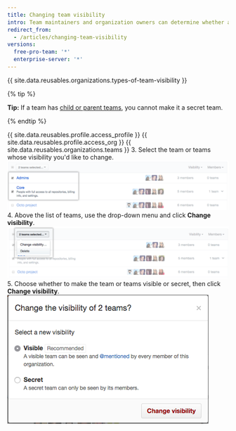 ```yaml
---
title: Changing team visibility
intro: Team maintainers and organization owners can determine whether a team is *visible* or *secret*.
redirect_from:
  - /articles/changing-team-visibility
versions:
  free-pro-team: '*'
  enterprise-server: '*'
---
```


{{ site.data.reusables.organizations.types-of-team-visibility }}

{% tip %}

**Tip:** If a team has [child or parent teams](/articles/about-teams), you cannot make it a secret team.

{% endtip %}

{{ site.data.reusables.profile.access_profile }}
{{ site.data.reusables.profile.access_org }}
{{ site.data.reusables.organizations.teams }}
3. Select the team or teams whose visibility you'd like to change.
  ![List of teams with two teams selected](/assets/images/help/teams/list-of-teams-selected.png)
4. Above the list of teams, use the drop-down menu and click **Change visibility**.
  ![Drop-down menu with option to change team visibility](/assets/images/help/teams/team-bulk-management-options.png)
5. Choose whether to make the team or teams visible or secret, then click **Change visibility**.
  ![Radio buttons for making a team visible or secret and Change visibility button](/assets/images/help/teams/select-and-confirm-new-visibility.png)
